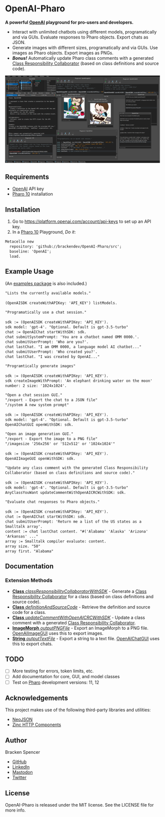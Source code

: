 OpenAI-Pharo
============

**A powerful [OpenAI](https://platform.openai.com/) playground for pro-users and developers.**

* Interact with unlimited chatbots using different models, programatically and via GUIs. Evaluate responses to Pharo objects. Export chats as JSON.
* Generate images with different sizes, programatically and via GUIs. Use images as Pharo objects. Export images as PNGs.
* **_Bonus!_** Automatically update Pharo class comments with a generated [Class Responsibility Collaborator](https://en.wikipedia.org/wiki/Class-responsibility-collaboration_card) (based on class definitions and source code).

![](images/screenshot.png)

## Requirements

* [OpenAI](https://platform.openai.com/) API key
* [Pharo 10](https://www.pharo.org/) installation

## Installation

1. Go to <https://platform.openai.com/account/api-keys> to set up an API key.
2. In a [Pharo 10](https://www.pharo.org/) Playground, _Do it_:

```smalltalk
Metacello new 
  repository: 'github://brackendev/OpenAI-Pharo/src';
  baseline: 'OpenAI';
  load.
```

## Example Usage

(An [examples package](https://github.com/brackendev/OpenAI-Pharo/tree/master/OpenAI-Examples) is also included.)

```smalltalk
"Lists the currently available models."

(OpenAISDK createWithAPIKey: 'API_KEY') listModels.
```

```smalltalk
"Programatically use a chat session."

sdk := (OpenAISDK createWithAPIKey: 'API_KEY').
sdk model: 'gpt-4'. "Optional. Default is gpt-3.5-turbo"
chat := OpenAIChat startWithSDK: sdk.
chat submitSystemPrompt: 'You are a chatbot named OMM 0000.'.
chat submitUserPrompt: 'Who are you?'.
chat lastChat. "I am OMM 0000, a language model AI chatbot..."
chat submitUserPrompt: 'Who created you?'.
chat lastChat. "I was created by OpenAI..."
```

```smalltalk
"Programtically generate images"

sdk := (OpenAISDK createWithAPIKey: 'API_KEY').
sdk createImageWithPrompt: 'An elephant drinking water on the moon' number: 2 size: '1024x1024'.
```

```smalltalk
"Open a chat session GUI."
"/export - Export the chat to a JSON file"
"/system A new system prompt"

sdk := (OpenAISDK createWithAPIKey: 'API_KEY').
sdk model: 'gpt-4'. "Optional. Default is gpt-3.5-turbo"
OpenAIChatGUI openWithSDK: sdk.
```

```smalltalk
"Open an image generation GUI."
"/export - Export the image to a PNG file"
"/imagesize '256x256' or '512x512' or '1024x1024'"

sdk := (OpenAISDK createWithAPIKey: 'API_KEY').
OpenAIImageGUI openWithSDK: sdk.
```

```smalltalk
"Update any class comment with the generated Class Responsibility Collaborator (based on class definitions and source code)."

sdk := (OpenAISDK createWithAPIKey: 'API_KEY').
sdk model: 'gpt-4'. "Optional. Default is gpt-3.5-turbo"
AnyClassYouWant updateCommentWithOpenAICRCWithSDK: sdk.
```

```smalltalk
"Evaluate chat responses to Pharo objects."

sdk := (OpenAISDK createWithAPIKey: 'API_KEY').
chat := OpenAIChat startWithSDK: sdk.
chat submitUserPrompt: 'Return me a list of the US states as a Smalltalk array'.
content := chat lastChat content. "#('Alabama' 'Alaska' 'Arizona' 'Arkansas' ..."
array := Smalltalk compiler evaluate: content.
array size. "50"
array first. "Alabama"
```

## Documentation

### Extension Methods

* [**Class** _classResponsibilityCollaboratorWithSDK_](https://github.com/brackendev/OpenAI-Pharo/blob/f97f77903d201d018b14d8ab6e43c8980c866464/OpenAI/Class.extension.st#L4) - Generate a [Class Responsibility Collaborator](https://en.wikipedia.org/wiki/Class-responsibility-collaboration_card) for a class (based on class definitions and source code).
* [**Class** _definitionAndSourceCode_](https://github.com/brackendev/OpenAI-Pharo/blob/f97f77903d201d018b14d8ab6e43c8980c866464/OpenAI/Class.extension.st#L36) - Retrieve the definition and source code for a class.
* [**Class** _updateCommentWithOpenAICRCWithSDK_](https://github.com/brackendev/OpenAI-Pharo/blob/f97f77903d201d018b14d8ab6e43c8980c866464/OpenAI/Class.extension.st#L46) - Update a class comment with a generated [Class Responsibility Collaborator](https://en.wikipedia.org/wiki/Class-responsibility-collaboration_card).
* [**ImageMorph** _outputPNGFile_](https://github.com/brackendev/OpenAI-Pharo/blob/f97f77903d201d018b14d8ab6e43c8980c866464/OpenAI/ImageMorph.extension.st#L4) - Export an ImageMorph to a PNG file. [OpenAIImageGUI](https://github.com/brackendev/OpenAI-Pharo/blob/master/OpenAI/OpenAIImageGUI.class.st) uses this to export images.
* [**String** _outputTextFile_](https://github.com/brackendev/OpenAI-Pharo/blob/f97f77903d201d018b14d8ab6e43c8980c866464/OpenAI/String.extension.st#L4) - Export a string to a text file. [OpenAIChatGUI](https://github.com/brackendev/OpenAI-Pharo/blob/master/OpenAI/OpenAIChatGUI.class.st) uses this to export chats.

## TODO

- [ ] More testing for errors, token limits, etc.
- [ ] Add documentation for core, GUI, and model classes
- [ ] Test on [Pharo](https://www.pharo.org/) development versions: 11, 12

## Acknowledgements

This project makes use of the following third-party libraries and utilities:

* [NeoJSON](https://github.com/svenvc/NeoJSON)
* [Zinc HTTP Components](https://github.com/svenvc/zinc)

## Author

Bracken Spencer

* [GitHub](https://www.github.com/brackendev)
* [LinkedIn](https://www.linkedin.com/in/brackenspencer/)
* [Mastodon](https://mastodon.cloud/@brackendev)
* [Twitter](https://twitter.com/brackendev)

## License

OpenAI-Pharo is released under the MIT license. See the LICENSE file for more info.
